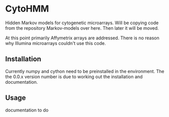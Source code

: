 # CytoHMM

Hidden Markov models for cytogenetic microarrays.  Will be copying
code from the repository Markov-models over here.  Then later it will
be moved.

At this point primarily Affymetrix arrays are addressed.  There is no
reason why Illumina microarrays couldn't use this code.


## Installation

Currently numpy and cython need to be preinstalled in the environment. The 
the 0.0.x version number is due to working out the installation and 
documentation.

## Usage

documentation to do
